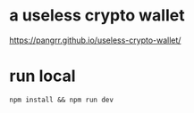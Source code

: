 # a useless crypto wallet

https://pangrr.github.io/useless-crypto-wallet/

# run local

`npm install && npm run dev`
